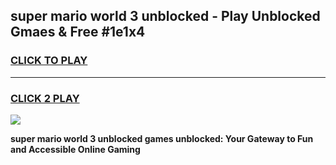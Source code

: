 
## super mario world 3 unblocked - Play Unblocked Gmaes & Free #1e1x4
<h3>
<a href="https://news.freeplayer.one?title=super_mario_world_3_unblocked&ref=24F">CLICK TO PLAY</a></h3>
<hr>

<h3>
<a href="https://news.freeplayer.one?title=super_mario_world_3_unblocked&ref=24F">CLICK 2 PLAY</a>
  
</h3>

<a href="https://news.freeplayer.one?title=super_mario_world_3_unblocked&ref=24F/"><img src="https://clearcache.store/games.png"></a>


**super mario world 3 unblocked games unblocked: Your Gateway to Fun and Accessible Online Gaming**
